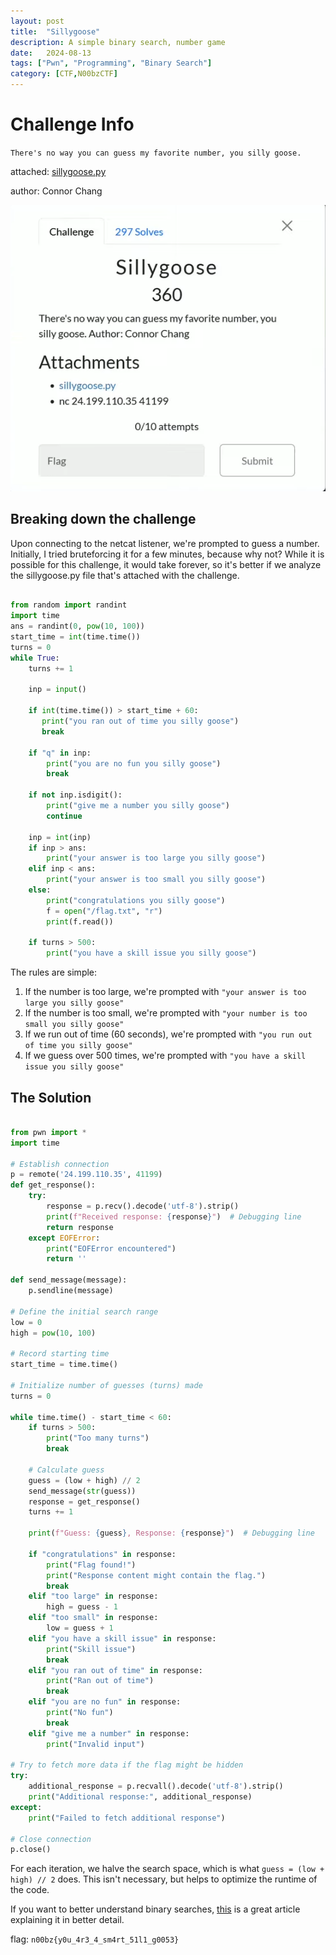 ```yaml
---
layout: post
title:  "Sillygoose"
description: A simple binary search, number game
date:   2024-08-13
tags: ["Pwn", "Programming", "Binary Search"]
category: [CTF,N00bzCTF]
---
```


# Challenge Info
`There's no way you can guess my favorite number, you silly goose.`

attached: [sillygoose.py](/assets/files/sillygoose/sillygoose.py)

author: Connor Chang

![sillygoose](/assets/img/sillygoose/sillygoose.png)

## Breaking down the challenge

Upon connecting to the netcat listener, we're prompted to guess a number. Initially, I tried bruteforcing it for a few minutes, because why not? While it is possible for this challenge, it would take forever, so it's better if we analyze the sillygoose.py file that's attached with the challenge.

```py

from random import randint
import time
ans = randint(0, pow(10, 100))
start_time = int(time.time())
turns = 0
while True:
    turns += 1

    inp = input()

    if int(time.time()) > start_time + 60:
       print("you ran out of time you silly goose")
       break

    if "q" in inp:
        print("you are no fun you silly goose")
        break

    if not inp.isdigit():
        print("give me a number you silly goose")
        continue

    inp = int(inp)
    if inp > ans:
        print("your answer is too large you silly goose")
    elif inp < ans:
        print("your answer is too small you silly goose")
    else:
        print("congratulations you silly goose")
        f = open("/flag.txt", "r")
        print(f.read())

    if turns > 500:
        print("you have a skill issue you silly goose")
```

The rules are simple:

1. If the number is too large, we're prompted with `"your answer is too large you silly goose"`
2. If the number is too small, we're prompted with `"your number is too small you silly goose"`
3. If we run out of time (60 seconds), we're prompted with `"you run out of time you silly goose"`
4. If we guess over 500 times, we're prompted with `"you have a skill issue you silly goose"`

## The Solution

```py

from pwn import *
import time

# Establish connection
p = remote('24.199.110.35', 41199)
def get_response():
    try:
        response = p.recv().decode('utf-8').strip()
        print(f"Received response: {response}")  # Debugging line
        return response
    except EOFError:
        print("EOFError encountered")
        return ''

def send_message(message):
    p.sendline(message)

# Define the initial search range
low = 0
high = pow(10, 100)

# Record starting time
start_time = time.time()

# Initialize number of guesses (turns) made
turns = 0

while time.time() - start_time < 60:
    if turns > 500:
        print("Too many turns")
        break

    # Calculate guess
    guess = (low + high) // 2
    send_message(str(guess))
    response = get_response()
    turns += 1

    print(f"Guess: {guess}, Response: {response}")  # Debugging line

    if "congratulations" in response:
        print("Flag found!")
        print("Response content might contain the flag.")
        break
    elif "too large" in response:
        high = guess - 1
    elif "too small" in response:
        low = guess + 1
    elif "you have a skill issue" in response:
        print("Skill issue")
        break
    elif "you ran out of time" in response:
        print("Ran out of time")
        break
    elif "you are no fun" in response:
        print("No fun")
        break
    elif "give me a number" in response:
        print("Invalid input")

# Try to fetch more data if the flag might be hidden
try:
    additional_response = p.recvall().decode('utf-8').strip()
    print("Additional response:", additional_response)
except:
    print("Failed to fetch additional response")

# Close connection
p.close()
```


For each iteration, we halve the search space, which is what `guess = (low + high) // 2` does. This isn't necessary, but helps to optimize the runtime of the code.

If you want to better understand binary searches, [this](https://medium.com/@nicola.moro2312/simply-explained-binary-search-6aeb97690526) is a great article explaining it in better detail.

flag: `n00bz{y0u_4r3_4_sm4rt_51l1_g0053}`

